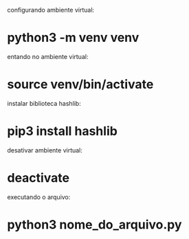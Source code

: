 configurando ambiente virtual:
# python3 -m venv venv

entando no ambiente virtual:
# source venv/bin/activate

instalar biblioteca hashlib:
# pip3 install hashlib

desativar ambiente virtual:
# deactivate

executando o arquivo:
# python3 nome_do_arquivo.py
